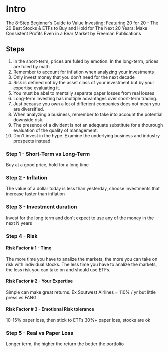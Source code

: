 # Intro

The 8-Step Beginner’s Guide to Value Investing: Featuring 20 for 20 - The 20 Best Stocks & ETFs to Buy and Hold for The Next 20 Years: Make Consistent Profits Even in a Bear Market
by Freeman Publications

## Steps
1. In the short-term, prices are fuled by emotion. In the long-term, prices are fuled by math
2. Remember to account for inflation when analyzing your investments
3. Only invest money that you don't need for the next decade
4. Risk is defined not by the asset class of your investment but by your expertise evaluating it.
5. You must be abel to mentally separate paper losses from real losses
6. Long-term investing has multiple advantages over short-term trading.
7. Just because you own a lot of differient companies does not mean you are diversified.
8. When analyzing a business, remember to take into account the potential downside risk.
9. The presence of a divident is not an adequate substitute for a thourough evaluation of the quality of management.
10. Don't invest in the hype. Examine the underlying business and industry prospects instead.

### Step 1 - Short-Term vs Long-Term
Buy at a good price, hold for a long time

### Step 2 - Inflation
The value of a dollar today is less than yesterday, choose investments that increase faster than inflation

### Step 3 - Investment duration
Invest for the long term and don't expect to use any of the money in the next N years

### Step 4 - Risk

#### Risk Factor # 1 - Time
The more time you have to analize the markets, the more you can take on risk with individual stocks.
The less time you have to analize the markets, the less risk you can take on and should use ETFs.

#### Risk Factor # 2 - Your Expertise
Simple can make great returns. Ex Soutwest Airlines = 110% / yr but little press vs FANG.

#### Risk Factor # 3 - Emotional Risk tolerance
10-15% paper loss, then stick to ETFs
30%+ paper loss, stocks are ok

### Step 5 - Real vs Paper Loss
Longer term, the higher the return the better the portfolio


